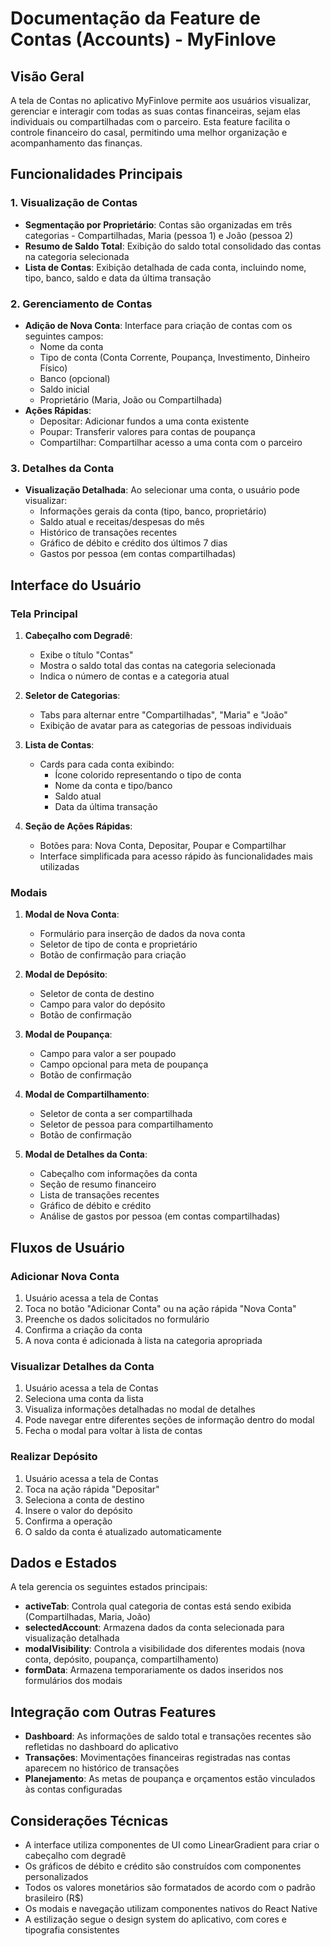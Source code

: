 # Documentação da Feature de Contas (Accounts) - MyFinlove

## Visão Geral

A tela de Contas no aplicativo MyFinlove permite aos usuários visualizar, gerenciar e interagir com todas as suas contas financeiras, sejam elas individuais ou compartilhadas com o parceiro. Esta feature facilita o controle financeiro do casal, permitindo uma melhor organização e acompanhamento das finanças.

## Funcionalidades Principais

### 1. Visualização de Contas
- **Segmentação por Proprietário**: Contas são organizadas em três categorias - Compartilhadas, Maria (pessoa 1) e João (pessoa 2)
- **Resumo de Saldo Total**: Exibição do saldo total consolidado das contas na categoria selecionada
- **Lista de Contas**: Exibição detalhada de cada conta, incluindo nome, tipo, banco, saldo e data da última transação

### 2. Gerenciamento de Contas
- **Adição de Nova Conta**: Interface para criação de contas com os seguintes campos:
  - Nome da conta
  - Tipo de conta (Conta Corrente, Poupança, Investimento, Dinheiro Físico)
  - Banco (opcional)
  - Saldo inicial
  - Proprietário (Maria, João ou Compartilhada)
- **Ações Rápidas**: 
  - Depositar: Adicionar fundos a uma conta existente
  - Poupar: Transferir valores para contas de poupança
  - Compartilhar: Compartilhar acesso a uma conta com o parceiro

### 3. Detalhes da Conta
- **Visualização Detalhada**: Ao selecionar uma conta, o usuário pode visualizar:
  - Informações gerais da conta (tipo, banco, proprietário)
  - Saldo atual e receitas/despesas do mês
  - Histórico de transações recentes
  - Gráfico de débito e crédito dos últimos 7 dias
  - Gastos por pessoa (em contas compartilhadas)

## Interface do Usuário

### Tela Principal
1. **Cabeçalho com Degradê**: 
   - Exibe o título "Contas"
   - Mostra o saldo total das contas na categoria selecionada
   - Indica o número de contas e a categoria atual

2. **Seletor de Categorias**:
   - Tabs para alternar entre "Compartilhadas", "Maria" e "João"
   - Exibição de avatar para as categorias de pessoas individuais

3. **Lista de Contas**:
   - Cards para cada conta exibindo:
     - Ícone colorido representando o tipo de conta
     - Nome da conta e tipo/banco
     - Saldo atual
     - Data da última transação

4. **Seção de Ações Rápidas**:
   - Botões para: Nova Conta, Depositar, Poupar e Compartilhar
   - Interface simplificada para acesso rápido às funcionalidades mais utilizadas

### Modais

1. **Modal de Nova Conta**:
   - Formulário para inserção de dados da nova conta
   - Seletor de tipo de conta e proprietário
   - Botão de confirmação para criação

2. **Modal de Depósito**:
   - Seletor de conta de destino
   - Campo para valor do depósito
   - Botão de confirmação

3. **Modal de Poupança**:
   - Campo para valor a ser poupado
   - Campo opcional para meta de poupança
   - Botão de confirmação

4. **Modal de Compartilhamento**:
   - Seletor de conta a ser compartilhada
   - Seletor de pessoa para compartilhamento
   - Botão de confirmação

5. **Modal de Detalhes da Conta**:
   - Cabeçalho com informações da conta
   - Seção de resumo financeiro
   - Lista de transações recentes
   - Gráfico de débito e crédito
   - Análise de gastos por pessoa (em contas compartilhadas)

## Fluxos de Usuário

### Adicionar Nova Conta
1. Usuário acessa a tela de Contas
2. Toca no botão "Adicionar Conta" ou na ação rápida "Nova Conta"
3. Preenche os dados solicitados no formulário
4. Confirma a criação da conta
5. A nova conta é adicionada à lista na categoria apropriada

### Visualizar Detalhes da Conta
1. Usuário acessa a tela de Contas
2. Seleciona uma conta da lista
3. Visualiza informações detalhadas no modal de detalhes
4. Pode navegar entre diferentes seções de informação dentro do modal
5. Fecha o modal para voltar à lista de contas

### Realizar Depósito
1. Usuário acessa a tela de Contas
2. Toca na ação rápida "Depositar"
3. Seleciona a conta de destino
4. Insere o valor do depósito
5. Confirma a operação
6. O saldo da conta é atualizado automaticamente

## Dados e Estados

A tela gerencia os seguintes estados principais:
- **activeTab**: Controla qual categoria de contas está sendo exibida (Compartilhadas, Maria, João)
- **selectedAccount**: Armazena dados da conta selecionada para visualização detalhada
- **modalVisibility**: Controla a visibilidade dos diferentes modais (nova conta, depósito, poupança, compartilhamento)
- **formData**: Armazena temporariamente os dados inseridos nos formulários dos modais

## Integração com Outras Features

- **Dashboard**: As informações de saldo total e transações recentes são refletidas no dashboard do aplicativo
- **Transações**: Movimentações financeiras registradas nas contas aparecem no histórico de transações
- **Planejamento**: As metas de poupança e orçamentos estão vinculados às contas configuradas

## Considerações Técnicas

- A interface utiliza componentes de UI como LinearGradient para criar o cabeçalho com degradê
- Os gráficos de débito e crédito são construídos com componentes personalizados
- Todos os valores monetários são formatados de acordo com o padrão brasileiro (R$)
- Os modais e navegação utilizam componentes nativos do React Native
- A estilização segue o design system do aplicativo, com cores e tipografia consistentes 